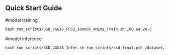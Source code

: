 ## Quick Start Guide
#model training
```bash
bash run_scripts/SSD_VGG16_FP32_10000S_4MLUs_Train.sh 100 64 2e-3
```
#model inference
```bash
bash run_scripts/SSD_VGG16_Infer.sh run_scripts/ssd_final.pth /dataset/VOC2007/
```
